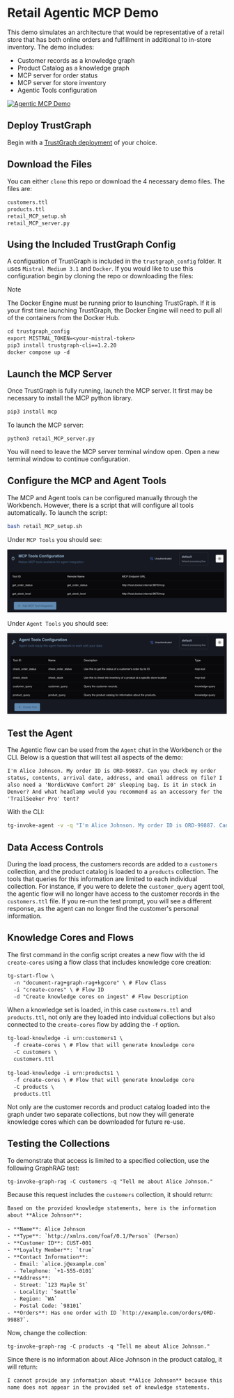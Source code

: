 # Retail Agentic MCP Demo

This demo simulates an architecture that would be representative of a retail store that has both online orders and fulfillment in additional to in-store inventory. The demo includes:
- Customer records as a knowledge graph
- Product Catalog as a knowledge graph
- MCP server for order status
- MCP server for store inventory
- Agentic Tools configuration

[![Agentic MCP Demo](https://img.youtube.com/vi/mUCL1b1lmbA/maxresdefault.jpg)](https://www.youtube.com/watch?v=mUCL1b1lmbA)

## Deploy TrustGraph

Begin with a [TrustGraph deployment](https://docs.trustgraph.ai/deployment/) of your choice.

## Download the Files

You can either `clone` this repo or download the 4 necessary demo files. The files are:
```
customers.ttl
products.ttl
retail_MCP_setup.sh
retail_MCP_server.py
```

## Using the Included TrustGraph Config

A configuation of TrustGraph is included in the `trustgraph_config` folder. It uses `Mistral Medium 3.1` and `Docker`. If you would like to use this configuration begin by cloning the repo or downloading the files:

> [!NOTE]
> The Docker Engine must be running prior to launching TrustGraph. If it is your first time launching TrustGraph, the Docker Engine will need to pull all of the containers from the Docker Hub.

```
cd trustgraph_config
export MISTRAL_TOKEN=<your-mistral-token>
pip3 install trustgraph-cli==1.2.20
docker compose up -d
```

## Launch the MCP Server

Once TrustGraph is fully running, launch the MCP server. It first may be necessary to install the MCP python library.
```python
pip3 install mcp
```

To launch the MCP server:
```
python3 retail_MCP_server.py
```

You will need to leave the MCP server terminal window open. Open a new terminal window to continue configuration.

## Configure the MCP and Agent Tools

The MCP and Agent tools can be configured manually through the Workbench. However, there is a script that will configure all tools automatically. To launch the script:
```bash
bash retail_MCP_setup.sh
```

Under `MCP Tools` you should see:

![MCP Tools](screenshots/mcp_config.png)

Under `Agent Tools` you should see:

![Agent Tools](screenshots/tools_config.png)

## Test the Agent

The Agentic flow can be used from the `Agent` chat in the Workbench or the CLI. Below is a question that will test all aspects of the demo:
```
I'm Alice Johnson. My order ID is ORD-99887. Can you check my order status, contents, arrival date, address, and email address on file? I also need a 'NordicWave Comfort 20' sleeping bag. Is it in stock in Denver? And what headlamp would you recommend as an accessory for the 'TrailSeeker Pro' tent?
```

With the CLI:
```bash
tg-invoke-agent -v -q "I'm Alice Johnson. My order ID is ORD-99887. Can you check my order status, contents, arrival date, address, and email address on file? I also need a 'NordicWave Comfort 20' sleeping bag. Is it in stock in Denver? And what headlamp would you recommend as an accessory for the 'TrailSeeker Pro' tent?"
```

## Data Access Controls

During the load process, the customers records are added to a `customers` collection, and the product catalog is loaded to a `products` collection. The tools that queries for this information are limited to each individual collection. For instance, if you were to delete the `customer_query` agent tool, the agentic flow will no longer have access to the customer records in the `customers.ttl` file. If you re-run the test prompt, you will see a different response, as the agent can no longer find the customer's personal information.

## Knowledge Cores and Flows

The first command in the config script creates a new flow with the id `create-cores` using a flow class that includes knowledge core creation:

```
tg-start-flow \
  -n "document-rag+graph-rag+kgcore" \ # Flow Class
  -i "create-cores" \ # Flow ID
  -d "Create knowledge cores on ingest" # Flow Description
```

When a knowledge set is loaded, in this case `customers.ttl` and `products.ttl`, not only are they loaded into indvidual collections but also connected to the `create-cores` flow by adding the `-f` option.

```
tg-load-knowledge -i urn:customers1 \
  -f create-cores \ # Flow that will generate knowledge core
  -C customers \
  customers.ttl

tg-load-knowledge -i urn:products1 \
  -f create-cores \ # Flow that will generate knowledge core
  -C products \
  products.ttl
```

Not only are the customer records and product catalog loaded into the graph under two separate collections, but now they will generate knowledge cores which can be downloaded for future re-use.

## Testing the Collections

To demonstrate that access is limited to a specified collection, use the following GraphRAG test:

```
tg-invoke-graph-rag -C customers -q "Tell me about Alice Johnson."
```

Because this request includes the `customers` collection, it should return:

```
Based on the provided knowledge statements, here is the information about **Alice Johnson**:

- **Name**: Alice Johnson
- **Type**: `http://xmlns.com/foaf/0.1/Person` (Person)
- **Customer ID**: CUST-001
- **Loyalty Member**: `true`
- **Contact Information**:
  - Email: `alice.j@example.com`
  - Telephone: `+1-555-0101`
- **Address**:
  - Street: `123 Maple St`
  - Locality: `Seattle`
  - Region: `WA`
  - Postal Code: `98101`
- **Orders**: Has one order with ID `http://example.com/orders/ORD-99887`.
```

Now, change the collection:

```
tg-invoke-graph-rag -C products -q "Tell me about Alice Johnson."
```

Since there is no information about Alice Johnson in the product catalog, it will return:

```
I cannot provide any information about **Alice Johnson** because this name does not appear in the provided set of knowledge statements.
```
